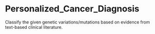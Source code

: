 # Personalized_Cancer_Diagnosis
Classify the given genetic variations/mutations based on evidence from text-based clinical literature.
